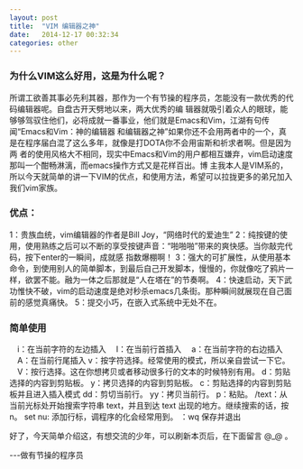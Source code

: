 ```yaml
---
layout: post
title:  "VIM 编辑器之神"
date:   2014-12-17 00:32:34
categories: other
---
```

### 为什么VIM这么好用，这是为什么呢？
所谓工欲善其事必先利其器，那作为一个有节操的程序员，怎能没有一款优秀的代码编辑器呢。自盘古开天劈地以来，两大优秀的编
辑器就吸引着众人的眼球，能够够驾驭住他们，必将成就一番事业，他们就是Emacs和Vim，江湖有句传闻“Emacs和Vim：神的编辑器
和编辑器之神”如果你还不会用两者中的一个，真是在程序届白混了这么多年，就像是打DOTA你不会用宙斯和祈求者啊。但是因为两
者的使用风格大不相同，现实中Emacs和Vim的用户都相互嫌弃，vim启动速度那叫一个酣畅淋漓，而emacs操作方式又是花样百出。博
主我本人是VIM系的，所以今天就简单的讲一下VIM的优点，和使用方法，希望可以拉拢更多的弟兄加入我们vim家族。
### 优点：
1：贵族血统，vim编辑器的作者是Bill Joy，“网络时代的爱迪生”
2：纯按键的使用，使用熟练之后可以不断的享受按键声音：“啪啪啪”带来的爽快感。当你敲完代码，按下enter的一瞬间，成就感
指数爆棚啊！
3：强大的可扩展性，从使用基本命令，到使用别人的简单脚本，到最后自己开发脚本，慢慢的，你就像吃了鸦片一样，欲罢不能。融为一体之后那就是“人在塔在”的节奏啊。
4：快速启动，天下武功惟快不破，vim的启动速度是绝对秒杀emacs几条街。那种瞬间就展现在自己面前的感觉真痛快。
5：提交小巧，在嵌入式系统中无处不在。

### 简单使用
　i：在当前字符的左边插入
　I：在当前行首插入
　a：在当前字符的右边插入
　A：在当前行尾插入
  v：按字符选择。经常使用的模式，所以亲自尝试一下它。
　V：按行选择。这在你想拷贝或者移动很多行的文本的时候特别有用。
  d：剪贴选择的内容到剪贴板。
  y：拷贝选择的内容到剪贴板。
  c：剪贴选择的内容到剪贴板并且进入插入模式
  dd：剪切当前行。
  yy：拷贝当前行。
  p：粘贴。
  /text：从当前光标处开始搜索字符串 text，并且到达 text 出现的地方。继续搜索的话，按 n。
  set nu: 添加行标，调程序的化会经常用到。
  ：wq 保存并退出

好了，今天简单介绍这，有想交流的少年，可以刷新本页后，在下面留言 @_@ 。

---做有节操的程序员